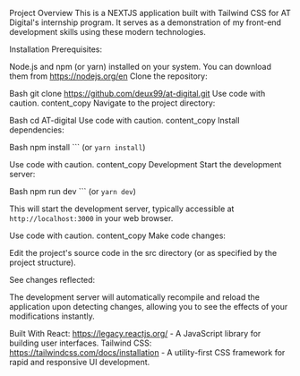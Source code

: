 Project Overview
This is a NEXTJS application built with Tailwind CSS for AT Digital's internship program. It serves as a demonstration of my front-end development skills using these modern technologies.

Installation
Prerequisites:

Node.js and npm (or yarn) installed on your system. You can download them from https://nodejs.org/en
Clone the repository:

Bash
git clone https://github.com/deux99/at-digital.git
Use code with caution.
content_copy
Navigate to the project directory:

Bash
cd AT-digital
Use code with caution.
content_copy
Install dependencies:

Bash
npm install
``` (or `yarn install`)

Use code with caution.
content_copy
Development
Start the development server:

Bash
npm run dev
``` (or `yarn dev`)

This will start the development server, typically accessible at `http://localhost:3000` in your web browser.

Use code with caution.
content_copy
Make code changes:

Edit the project's source code in the src directory (or as specified by the project structure).

See changes reflected:

The development server will automatically recompile and reload the application upon detecting changes, allowing you to see the effects of your modifications instantly.

Built With
React: https://legacy.reactjs.org/ - A JavaScript library for building user interfaces.
Tailwind CSS: https://tailwindcss.com/docs/installation - A utility-first CSS framework for rapid and responsive UI development.
